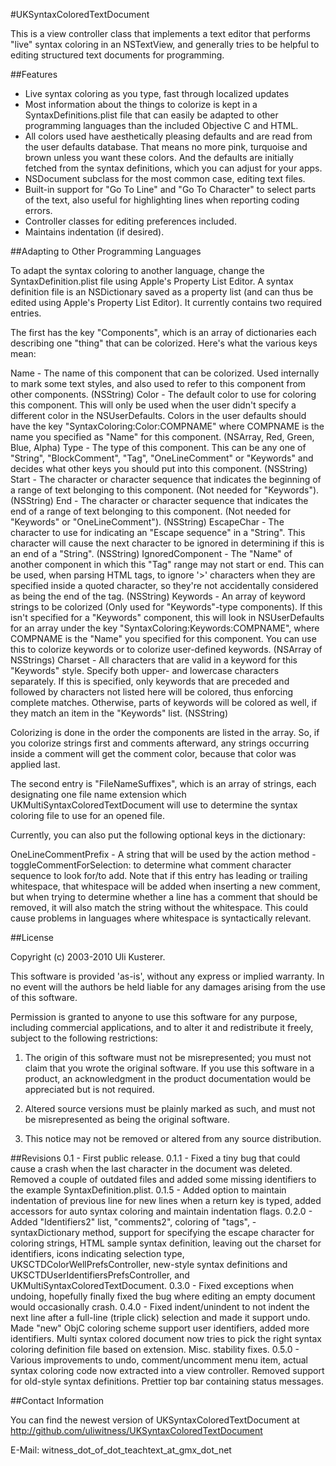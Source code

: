 #UKSyntaxColoredTextDocument

This is a view controller class that implements a text editor that performs "live" syntax coloring in an NSTextView, and generally tries to be helpful to editing structured text documents for programming.


##Features

* Live syntax coloring as you type, fast through localized updates
* Most information about the things to colorize is kept in a SyntaxDefinitions.plist file that can easily be adapted to other programming languages than the included Objective C and HTML.
* All colors used have aesthetically pleasing defaults and are read from the user defaults database. That means no more pink, turquoise and brown unless you want these colors. And the defaults are initially fetched from the syntax definitions, which you can adjust for your apps.
* NSDocument subclass for the most common case, editing text files.
* Built-in support for "Go To Line" and "Go To Character" to select parts of the text, also useful for highlighting lines when reporting coding errors.
* Controller classes for editing preferences included.
* Maintains indentation (if desired).


##Adapting to Other Programming Languages

To adapt the syntax coloring to another language, change the SyntaxDefinition.plist file using Apple's Property List Editor. A syntax definition file is an NSDictionary saved as a property list (and can thus be edited using Apple's Property List Editor). It currently contains two required entries.

The first has the key "Components", which is an array of dictionaries each
describing one "thing" that can be colorized. Here's what the various keys mean:

Name		-   The name of this component that can be colorized. Used internally to mark some text styles, and also used to refer to this component from other components. (NSString)
Color		-   The default color to use for coloring this component. This will only be used when the user didn't specify a different color in the NSUserDefaults. Colors in the user defaults should have the key "SyntaxColoring:Color:COMPNAME" where COMPNAME is the name you specified as "Name" for this component. (NSArray, Red, Green, Blue, Alpha)
Type		-   The type of this component. This can be any one of "String", "BlockComment", "Tag", "OneLineComment" or "Keywords" and decides what other keys you should put into this component. (NSString)
Start		-   The character or character sequence that indicates the beginning of a range of text belonging to this component. (Not needed for "Keywords"). (NSString)
End			-   The character or character sequence that indicates the end of a range of text belonging to this component. (Not needed for "Keywords" or "OneLineComment"). (NSString)
EscapeChar  -   The character to use for indicating an "Escape sequence" in a "String". This character will cause the next character to be ignored in determining if this is an end of a "String". (NSString)
IgnoredComponent - The "Name" of another component in which this "Tag" range may not start or end. This can be used, when parsing HTML tags, to ignore '>' characters when they are specified inside a quoted character, so they're not accidentally considered as being the end of the tag. (NSString)
Keywords	-   An array of keyword strings to be colorized (Only used for "Keywords"-type components). If this isn't specified for a "Keywords" component, this will look in NSUserDefaults for an array under the key "SyntaxColoring:Keywords:COMPNAME", where COMPNAME is the "Name" you specified for this component. You can use this to colorize keywords or to colorize user-defined keywords. (NSArray of NSStrings)
Charset		-   All characters that are valid in a keyword for this "Keywords" style. Specify both upper- and lowercase characters separately. If this is specified, only keywords that are preceded and followed by characters not listed here will be colored, thus enforcing complete matches. Otherwise, parts of keywords will be colored as well, if they match an item in the "Keywords" list. (NSString)

Colorizing is done in the order the components are listed in the array. So, if
you colorize strings first and comments afterward, any strings occurring inside
a comment will get the comment color, because that color was applied last.

The second entry is "FileNameSuffixes", which is an array of strings, each
designating one file name extension which UKMultiSyntaxColoredTextDocument will
use to determine the syntax coloring file to use for an opened file.

Currently, you can also put the following optional keys in the dictionary:

OneLineCommentPrefix	-	A string that will be used by the action method -toggleCommentForSelection: to determine what comment character sequence to look for/to add. Note that if this entry has leading or trailing whitespace, that whitespace will be added when inserting a new comment, but when trying to determine whether a line has a comment that should be removed, it will also match the string without the whitespace. This could cause problems in languages where whitespace is syntactically relevant.


##License

Copyright (c) 2003-2010 Uli Kusterer.

This software is provided 'as-is', without any express or implied
warranty. In no event will the authors be held liable for any damages
arising from the use of this software.

Permission is granted to anyone to use this software for any purpose,
including commercial applications, and to alter it and redistribute it
freely, subject to the following restrictions:

1. The origin of this software must not be misrepresented; you must not claim that you wrote the original software. If you use this software in a product, an acknowledgment in the product documentation would be appreciated but is not required.

2. Altered source versions must be plainly marked as such, and must not be misrepresented as being the original software.

3. This notice may not be removed or altered from any source distribution.


##Revisions
0.1	-	First public release.
0.1.1 - Fixed a tiny bug that could cause a crash when the last character in the document was deleted. Removed a couple of outdated files and added some missing identifiers to the example SyntaxDefinition.plist.
0.1.5 - Added option to maintain indentation of previous line for new lines when a return key is typed, added accessors for auto syntax coloring and maintain indentation flags.
0.2.0 - Added "Identifiers2" list, "comments2", coloring of "tags", -syntaxDictionary method, support for specifying the escape character for coloring strings, HTML sample syntax definition, leaving out the charset for identifiers, icons indicating selection type, UKSCTDColorWellPrefsController, new-style syntax definitions and UKSCTDUserIdentifiersPrefsController, and UKMultiSyntaxColoredTextDocument.
0.3.0 - Fixed exceptions when undoing, hopefully finally fixed the bug where editing an empty document would occasionally crash.
0.4.0 - Fixed indent/unindent to not indent the next line after a full-line (triple click) selection and made it support undo. Made "new" ObjC coloring scheme support user identifiers, added more identifiers. Multi syntax colored document now tries to pick the right syntax coloring definition file based on extension. Misc. stability fixes.
0.5.0 - Various improvements to undo, comment/uncomment menu item, actual syntax coloring code now extracted into a view controller. Removed support for old-style syntax definitions. Prettier top bar containing status messages.


##Contact Information

You can find the newest version of UKSyntaxColoredTextDocument at
	http://github.com/uliwitness/UKSyntaxColoredTextDocument

E-Mail: witness_dot_of_dot_teachtext_at_gmx_dot_net

